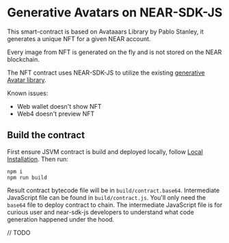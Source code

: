 # Generative Avatars on NEAR-SDK-JS

This smart-contract is based on Avataaars Library by Pablo Stanley, it generates a unique NFT for a given NEAR account. 

Every image from NFT is generated on the fly and is not stored on the NEAR blockchain.

The NFT contract uses NEAR-SDK-JS to utilize the existing [generative Avatar library](https://github.com/HB0N0/AvataaarsJs).

Known issues:
- Web wallet doesn't show NFT
- Web4 doesn't preview NFT

## Build the contract

First ensure JSVM contract is build and deployed locally, follow [Local Installation](https://github.com/near/near-sdk-js#local-installation). Then run:
```
npm i
npm run build
```

Result contract bytecode file will be in `build/contract.base64`. Intermediate JavaScript file can be found in `build/contract.js`. You'll only need the `base64` file to deploy contract to chain. The intermediate JavaScript file is for curious user and near-sdk-js developers to understand what code generation happened under the hood.

// TODO
